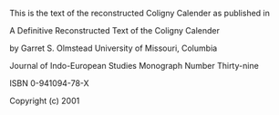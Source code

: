 

This is the text of the reconstructed Coligny Calender as published in

A Definitive Reconstructed Text of the Coligny Calender

by Garret S. Olmstead
University of Missouri, Columbia

Journal of Indo-European Studies Monograph Number Thirty-nine

ISBN 0-941094-78-X

Copyright (c) 2001


